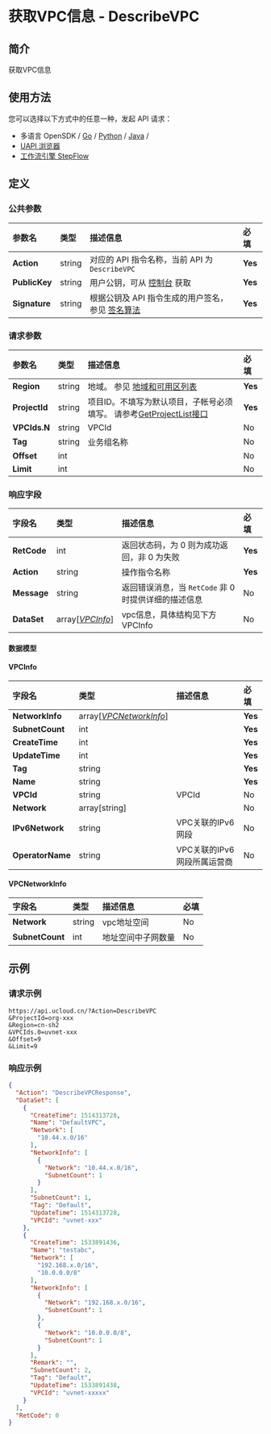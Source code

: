 # 获取VPC信息 - DescribeVPC

## 简介

获取VPC信息






## 使用方法

您可以选择以下方式中的任意一种，发起 API 请求：
- 多语言 OpenSDK / [Go](https://github.com/ucloud/ucloud-sdk-go) / [Python](https://github.com/ucloud/ucloud-sdk-python3) / [Java](https://github.com/ucloud/ucloud-sdk-java) /
- [UAPI 浏览器](https://console.ucloud.cn/uapi/detail?id=DescribeVPC)
- [工作流引擎 StepFlow](https://console.ucloud.cn/stepflow/manage/)


## 定义

### 公共参数

| 参数名 | 类型 | 描述信息 | 必填 |
|:---|:---|:---|:---|
| **Action**     | string  | 对应的 API 指令名称，当前 API 为 `DescribeVPC`                        | **Yes** |
| **PublicKey**  | string  | 用户公钥，可从 [控制台](https://console.ucloud.cn/uapi/apikey) 获取                                             | **Yes** |
| **Signature**  | string  | 根据公钥及 API 指令生成的用户签名，参见 [签名算法](api/summary/signature.md)  | **Yes** |

### 请求参数

| 参数名 | 类型 | 描述信息 | 必填 |
|:---|:---|:---|:---|
| **Region** | string | 地域。 参见 [地域和可用区列表](api/summary/regionlist) |**Yes**|
| **ProjectId** | string | 项目ID。不填写为默认项目，子帐号必须填写。 请参考[GetProjectList接口](api/summary/get_project_list) |**Yes**|
| **VPCIds.N** | string | VPCId |No|
| **Tag** | string | 业务组名称 |No|
| **Offset** | int |  |No|
| **Limit** | int |  |No|

### 响应字段

| 字段名 | 类型 | 描述信息 | 必填 |
|:---|:---|:---|:---|
| **RetCode** | int | 返回状态码，为 0 则为成功返回，非 0 为失败 |**Yes**|
| **Action** | string | 操作指令名称 |**Yes**|
| **Message** | string | 返回错误消息，当 `RetCode` 非 0 时提供详细的描述信息 |No|
| **DataSet** | array[[*VPCInfo*](#VPCInfo)] | vpc信息，具体结构见下方VPCInfo |No|

#### 数据模型


#### VPCInfo

| 字段名 | 类型 | 描述信息 | 必填 |
|:---|:---|:---|:---|
| **NetworkInfo** | array[[*VPCNetworkInfo*](#VPCNetworkInfo)] |  |**Yes**|
| **SubnetCount** | int |  |**Yes**|
| **CreateTime** | int |  |**Yes**|
| **UpdateTime** | int |  |**Yes**|
| **Tag** | string |  |**Yes**|
| **Name** | string |  |**Yes**|
| **VPCId** | string | VPCId |No|
| **Network** | array[string] |  |No|
| **IPv6Network** | string | VPC关联的IPv6网段 |No|
| **OperatorName** | string | VPC关联的IPv6网段所属运营商 |No|

#### VPCNetworkInfo

| 字段名 | 类型 | 描述信息 | 必填 |
|:---|:---|:---|:---|
| **Network** | string | vpc地址空间 |No|
| **SubnetCount** | int | 地址空间中子网数量 |No|

## 示例

### 请求示例
    
```
https://api.ucloud.cn/?Action=DescribeVPC
&ProjectId=org-xxx
&Region=cn-sh2
&VPCIds.0=uvnet-xxx
&Offset=9
&Limit=9
```

### 响应示例
    
```json
{
  "Action": "DescribeVPCResponse",
  "DataSet": [
    {
      "CreateTime": 1514313728,
      "Name": "DefaultVPC",
      "Network": [
        "10.44.x.0/16"
      ],
      "NetworkInfo": [
        {
          "Network": "10.44.x.0/16",
          "SubnetCount": 1
        }
      ],
      "SubnetCount": 1,
      "Tag": "Default",
      "UpdateTime": 1514313728,
      "VPCId": "uvnet-xxx"
    },
    {
      "CreateTime": 1533891436,
      "Name": "testabc",
      "Network": [
        "192.168.x.0/16",
        "10.0.0.0/8"
      ],
      "NetworkInfo": [
        {
          "Network": "192.168.x.0/16",
          "SubnetCount": 1
        },
        {
          "Network": "10.0.0.0/8",
          "SubnetCount": 1
        }
      ],
      "Remark": "",
      "SubnetCount": 2,
      "Tag": "Default",
      "UpdateTime": 1533891438,
      "VPCId": "uvnet-xxxxx"
    }
  ],
  "RetCode": 0
}
```





